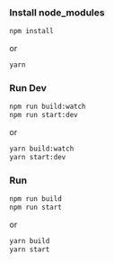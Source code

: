 ### Install node_modules

```bash
npm install
```

or

```bash
yarn
```

### Run Dev

```bash
npm run build:watch
npm run start:dev
```

or

```bash
yarn build:watch
yarn start:dev
```

### Run

```bash
npm run build
npm run start
```

or

```bash
yarn build
yarn start
```
